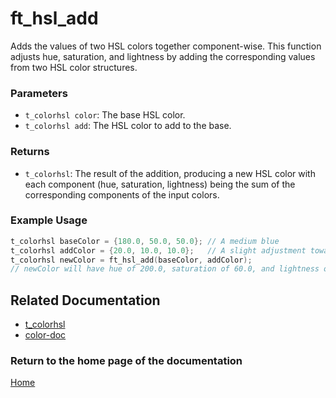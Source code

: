 # ft_hsl_add
Adds the values of two HSL colors together component-wise. This function adjusts hue, saturation, and lightness by adding the corresponding values from two HSL color structures.

### Parameters
- `t_colorhsl color`: The base HSL color.
- `t_colorhsl add`: The HSL color to add to the base.

### Returns
- `t_colorhsl`: The result of the addition, producing a new HSL color with each component (hue, saturation, lightness) being the sum of the corresponding components of the input colors.

### Example Usage
```c
t_colorhsl baseColor = {180.0, 50.0, 50.0}; // A medium blue
t_colorhsl addColor = {20.0, 10.0, 10.0};   // A slight adjustment towards red
t_colorhsl newColor = ft_hsl_add(baseColor, addColor);
// newColor will have hue of 200.0, saturation of 60.0, and lightness of 60.0
```
## Related Documentation
- [t_colorhsl](./t_colorhsl.md)
- [color-doc](../color-doc.md)

### Return to the home page of the documentation
[Home](../../home.md)

